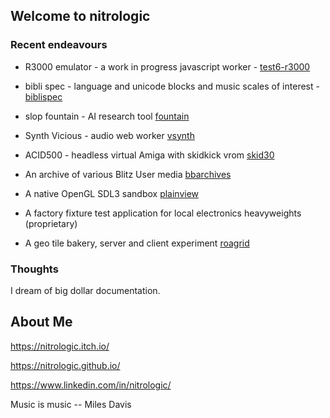 ## Welcome to nitrologic

### Recent endeavours

* R3000 emulator - a work in progress javascript worker - [test6-r3000](https://github.com/nitrologic/fountain/blob/main/slop/test6-r3000.slop.js)

* bibli spec - language and unicode blocks and music scales of interest - [biblispec](https://github.com/nitrologic/biblispec)

* slop fountain - AI research tool [fountain](https://github.com/nitrologic/fountain) 

* Synth Vicious - audio web worker [vsynth](https://github.com/nitrologic/vsynth)

* ACID500 - headless virtual Amiga with skidkick vrom [skid30](https://github.com/nitrologic/skid30)

* An archive of various Blitz User media [bbarchives](https://github.com/nitrologic/bbarchives)

* A native OpenGL SDL3 sandbox [plainview](https://github.com/nitrologic/plainview)

* A factory fixture test application for local electronics heavyweights (proprietary)

* A geo tile bakery, server and client experiment  [roagrid](https://github.com/nitrologic/roagrid)

### Thoughts

I dream of big dollar documentation.

## About Me

https://nitrologic.itch.io/

https://nitrologic.github.io/

https://www.linkedin.com/in/nitrologic/

Music is music -- Miles Davis
